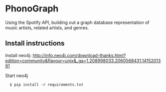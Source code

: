 # PhonoGraph

Using the Spotify API, building out a graph database representation of music artists, related artists, and genres.

## Install instructions
Install neo4j: http://info.neo4j.com/download-thanks.html?edition=community&flavour=unix&_ga=1.208998033.2060568431.1415201391

Start neo4j
```
  $ pip install -r requirements.txt
``` 
